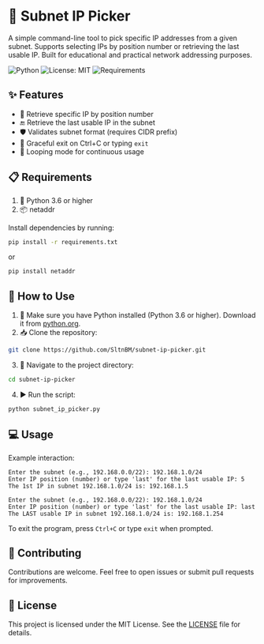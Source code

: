 # 📡 Subnet IP Picker
A simple command-line tool to pick specific IP addresses from a given subnet. Supports selecting IPs by position number or retrieving the last usable IP. Built for educational and practical network addressing purposes.

![Python](https://img.shields.io/badge/Python-3.6%2B-blue.svg)
![License: MIT](https://img.shields.io/badge/License-MIT-yellow.svg)
![Requirements](https://img.shields.io/badge/requirements.txt-up%20to%20date-brightgreen)

## ✨ Features
- 🔢 Retrieve specific IP by position number
- 🔚 Retrieve the last usable IP in the subnet
- 🛡️ Validates subnet format (requires CIDR prefix)
- 👋 Graceful exit on Ctrl+C or typing `exit`
- 🔄 Looping mode for continuous usage

## 📋 Requirements
1. 🐍 Python 3.6 or higher
2. 📦 netaddr

Install dependencies by running:
```bash
pip install -r requirements.txt
```

or

```bash
pip install netaddr
```

## 🚀 How to Use
1. 🐍 Make sure you have Python installed (Python 3.6 or higher). Download it from [python.org](https://www.python.org/downloads/).
2. 📥 Clone the repository:
```bash
git clone https://github.com/SltnBM/subnet-ip-picker.git
```
3. 📂 Navigate to the project directory:
```bash
cd subnet-ip-picker
```
4. ▶️ Run the script:

```bash
python subnet_ip_picker.py
```

## 💻 Usage
Example interaction:
```plaintext
Enter the subnet (e.g., 192.168.0.0/22): 192.168.1.0/24
Enter IP position (number) or type 'last' for the last usable IP: 5
The 1st IP in subnet 192.168.1.0/24 is: 192.168.1.5

Enter the subnet (e.g., 192.168.0.0/22): 192.168.1.0/24
Enter IP position (number) or type 'last' for the last usable IP: last
The LAST usable IP in subnet 192.168.1.0/24 is: 192.168.1.254
```

To exit the program, press `Ctrl+C` or type `exit` when prompted.

## 🤝 Contributing
Contributions are welcome. Feel free to open issues or submit pull requests for improvements.

## 📜 License
This project is licensed under the MIT License. See the [LICENSE](./LICENSE) file for details.